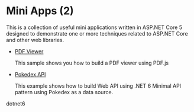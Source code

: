 # Mini Apps (2)

This is a collection of useful mini applications written in ASP.NET Core 5 designed to demonstrate one or more techniques related to ASP.NET Core and other web libraries.


- [PDF Viewer](pdf-viewer)

  This sample shows you how to build a PDF viewer using PDF.js


* [Pokedex API](minimal-api-pokedex)

  This example shows how to build Web API using .NET 6 Minimal API pattern using Pokedex as a data source.

dotnet6
